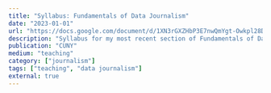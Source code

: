 ```yaml
---
title: "Syllabus: Fundamentals of Data Journalism"
date: "2023-01-01"
url: "https://docs.google.com/document/d/1XN3rGXZHbP3E7nwQmYgt-Owkpl28DfcOirn9qDEvnzk/edit"
description: "Syllabus for my most recent section of Fundamentals of Data Journalism at CUNY J-school. This is my own modified version of the original syllabus by Sandeep Junnarkar, the school's Data Journalism director."
publication: "CUNY"
medium: "teaching"
category: ["journalism"]
tags: ["teaching", "data journalism"]
external: true
---
```

